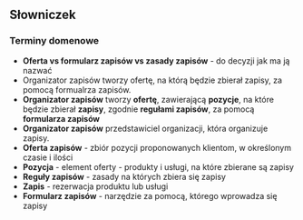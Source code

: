 ## Słowniczek

### Terminy domenowe

* **Oferta vs formularz zapisów vs zasady zapisów** - do decyzji jak ma ją nazwać
* Organizator zapisów tworzy ofertę, na którą będzie zbierał zapisy, za pomocą formualrza zapisów.
* **Organizator zapisów** tworzy **ofertę**, zawierającą **pozycje**, na które będzie zbierał **zapisy**, zgodnie **regułami zapisów**, za pomocą **formularza zapisów**
* **Organizator zapisów** przedstawiciel organizacji, która organizuje zapisy.
* **Oferta zapisów** - zbiór pozycji proponowanych klientom, w określonym czasie i ilości
* **Pozycja** - element oferty - produkty i usługi, na które zbierane są zapisy
* **Reguły zapisów** - zasady na których zbiera się zapisy
* **Zapis** - rezerwacja produktu lub usługi
* **Formularz zapisów** - narzędzie za pomocą, którego wprowadza się zapisy

